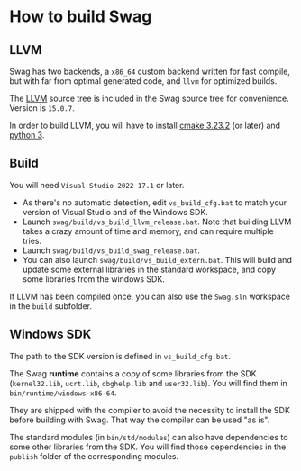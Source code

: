 # How to build Swag

## LLVM

Swag has two backends, a `x86_64` custom backend written for fast compile, but with far from optimal generated code, and `llvm` for optimized builds.

The [LLVM](https://releases.llvm.org/download.html) source tree is included in the Swag source tree for convenience. Version is `15.0.7`.

In order to build LLVM, you will have to install [cmake 3.23.2](https://cmake.org/download/) (or later) and [python 3](https://www.python.org/downloads/).

## Build

You will need `Visual Studio 2022 17.1` or later.

* As there's no automatic detection, edit `vs_build_cfg.bat` to match your version of Visual Studio and of the Windows SDK.
* Launch `swag/build/vs_build_llvm_release.bat`. Note that building LLVM takes a crazy amount of time and memory, and can require multiple tries.
* Launch `swag/build/vs_build_swag_release.bat`.
* You can also launch `swag/build/vs_build_extern.bat`. This will build and update some external libraries in the standard workspace, and copy some libraries from the windows SDK.

If LLVM has been compiled once, you can also use the `Swag.sln` workspace in the `build` subfolder.

## Windows SDK
The path to the SDK version is defined in `vs_build_cfg.bat`.

The Swag **runtime** contains a copy of some libraries from the SDK (`kernel32.lib`, `ucrt.lib`, `dbghelp.lib` and `user32.lib`). You will find them in `bin/runtime/windows-x86-64`.

They are shipped with the compiler to avoid the necessity to install the SDK before building with Swag. That way the compiler can be used "as is".

The standard modules (in `bin/std/modules`) can also have dependencies to some other libraries from the SDK. You will find those dependencies in the `publish` folder of the corresponding modules.
